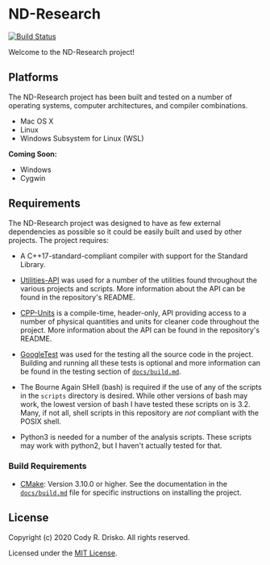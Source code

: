 # ND-Research

[![Build Status](https://travis-ci.com/crdrisko/ND-Research.svg?branch=master)](https://travis-ci.com/crdrisko/ND-Research)

Welcome to the ND-Research project!

<!--More detailed documentation for using nd-research can be found in the [`docs/primer.md`](https://github.com/crdrisko/nd-research/tree/master/docs/primer.md) file.

## Features

- ...-->

## Platforms

The ND-Research project has been built and tested on a number of operating systems, computer architectures, and compiler combinations.

- Mac OS X
- Linux
- Windows Subsystem for Linux (WSL)

**Coming Soon:**

- Windows
- Cygwin

## Requirements

The ND-Research project was designed to have as few external dependencies as possible so it could be easily built and used by other projects. The project requires:

- A C++17-standard-compliant compiler with support for the Standard Library.

- [Utilities-API](https://github.com/crdrisko/utilities-api) was used for a number of the utilities found throughout the various projects and scripts. More information about the API can be found in the repository's README.

- [CPP-Units](https://github.com/crdrisko/cpp-units) is a compile-time, header-only, API providing access to a number of physical quantities and units for cleaner code throughout the project. More information about the API can be found in the repository's README.

- [GoogleTest](https://github.com/google/googletest) was used for the testing all the source code in the project. Building and running all these tests is optional and more information can be found in the testing section of [`docs/build.md`](https://github.com/crdrisko/nd-research/tree/master/docs/build.md).

- The Bourne Again SHell (bash) is required if the use of any of the scripts in the `scripts` directory is desired. While other versions of bash may work, the lowest version of bash I have tested these scripts on is 3.2. Many, if not all, shell scripts in this repository are *not* compliant with the POSIX shell.

- Python3 is needed for a number of the analysis scripts. These scripts may work with python2, but I haven't actually tested for that.

### Build Requirements

- [CMake](https://cmake.org): Version 3.10.0 or higher. See the documentation in the [`docs/build.md`](https://github.com/crdrisko/nd-research/tree/master/docs/build.md) file for specific instructions on installing the project.

## License

Copyright (c) 2020 Cody R. Drisko. All rights reserved.

Licensed under the [MIT License](https://github.com/crdrisko/nd-research/blob/master/LICENSE).
